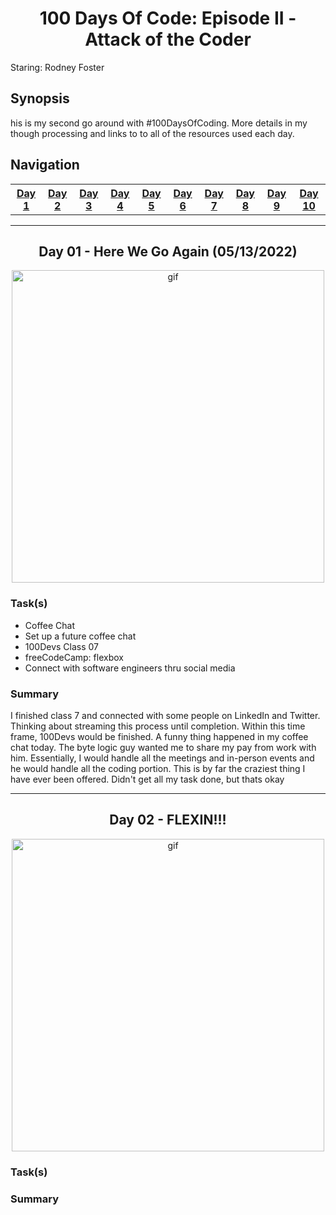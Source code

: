 <!--
Shortcut inline styles
  center element: align="center"
  anchor links: id="day##"
-->
<h1 align="center"> 100 Days Of Code: Episode II - Attack of the Coder </h1>
<p> Staring: Rodney Foster </p>

<h2> Synopsis </h2>
<p>his is my second go around with #100DaysOfCoding. More details in my though processing and links to to all of the resources used each day.</p>
<div id="container">
  <nav>
    <h1> Navigation </h1>
    <table>
      <tr>
        <th><a href="#day1"> Day 1 </a></th>
        <th><a href="#day2"> Day 2 </a></th>
        <th><a href="#day3"> Day 3 </a></th>
        <th><a href="#day4"> Day 4 </a></th>
        <th><a href="#day5"> Day 5 </a></th>
        <th><a href="#day6"> Day 6 </a></th>
        <th><a href="#day7"> Day 7 </a></th>
        <th><a href="#day8"> Day 8 </a></th>
        <th><a href="#day9"> Day 9 </a></th>
        <th><a href="#day10"> Day 10 </a></th>
      </tr>
    </table>
  </nav>
  <hr>
    <h2 id="day1" align="center"> Day 01 - Here We Go Again (05/13/2022) </h2>
    <div id="gif-center" align="center">
      <img  src="https://c.tenor.com/jmiZ4AXO_DoAAAAC/here-we-go-again-gta.gif" alt="gif" height="500px" width="500px">
    </div>
    <h3> Task(s) </h3>
    <ul>
      <li> Coffee Chat </li>
      <li> Set up a future coffee chat </li>
      <li> 100Devs Class 07 </li>
      <li> freeCodeCamp: flexbox </li>
      <li> Connect with software engineers thru social media </li>
    </ul>
    <h3> Summary </h3>
    <p> I finished class 7 and connected with some people on LinkedIn and Twitter. Thinking about streaming this    process until completion. Within this time frame, 100Devs would be finished. A funny thing happened in my coffee chat today. The byte logic guy wanted me to share my pay from work with him. Essentially, I would handle all the meetings and in-person events and he would handle all the coding portion. This is by far the craziest thing I have ever been offered. Didn't get all my task done, but thats okay
  </p>
  <hr>
    <h2 id="day2" align="center"> Day 02 - FLEXIN!!! </h2>
    <div id="gif-center" align="center">
      <img src="https://c.tenor.com/c-keT9-x2SgAAAAM/sponge-bob-square-pants-work-out.gif" alt="gif" height="500px" width="500px">
    </div>
  <h3> Task(s) </h3>
  <h3> Summary </h3>
  <p></p>
